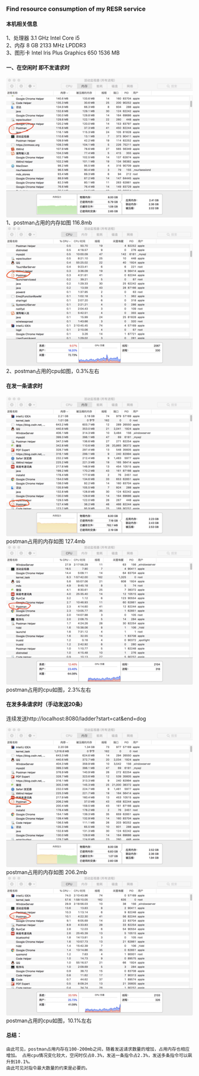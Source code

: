 ### Find resource consumption of my RESR service

#### 本机相关信息
1、处理器 3.1 GHz Intel Core i5  
2、内存 8 GB 2133 MHz LPDDR3  
3、图形卡 Intel Iris Plus Graphics 650 1536 MB
#### 一、在空闲时 即不发请求时
![图片标题](img/6.jpeg)
1、postman占用的内存如图 116.8mb  
![图片标题](img/5.jpeg)
2、postman占用的cpu如图，0.3%左右


#### 在发一条请求时 
![图片标题](img/2.jpeg)
postman占用的内存如图 127.4mb
![图片标题](img/1.jpeg)
postman占用的cpu如图，2.3%左右

#### 在发多条请求时（手动发送20条） 
连续发送http://localhost:8080/ladder?start=cat&end=dog

![图片标题](img/4.jpeg)
postman占用的内存如图 206.2mb
![图片标题](img/3.jpeg)
postman占用的cpu如图，10.1%左右

#### 总结：
    由此可见，postman占用内存在100-200mb之间，随着发送请求数量的增加，占用内存也相应增加。 占用cpu情况变化较大，空闲时仅占0.3%，发送一条指令占2.3%，发送多条指令可以飙升到10.1%。
    由此可见对指令最大数量的约束是必要的。
